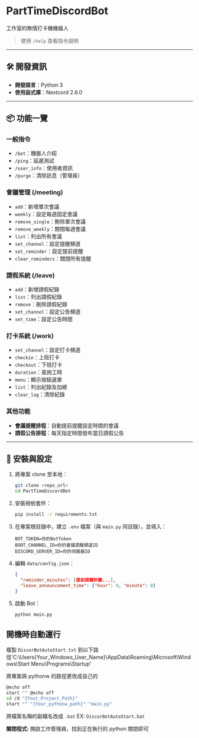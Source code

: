 # PartTimeDiscordBot
工作室的無情打卡機機器人 

> 使用 `/help` 查看指令說明

---

## 🛠 開發資訊

* **開發語言**：Python 3
* **使用函式庫**：Nextcord 2.6.0

---

## 📦 功能一覽

### 一般指令

* `/bot`：機器人介紹
* `/ping`：延遲測試
* `/user_info`：使用者資訊
* `/purge`：清除訊息（管理員）

### 會議管理 (/meeting)

* `add`：新增單次會議
* `weekly`：設定每週固定會議
* `remove_single`：刪除單次會議
* `remove_weekly`：關閉每週會議
* `list`：列出所有會議
* `set_channel`：設定提醒頻道
* `set_reminder`：設定提前提醒
* `clear_reminders`：關閉所有提醒

### 請假系統 (/leave)

* `add`：新增請假紀錄
* `list`：列出請假紀錄
* `remove`：刪除請假紀錄
* `set_channel`：設定公告頻道
* `set_time`：設定公告時間

### 打卡系統 (/work)

* `set_channel`：設定打卡頻道
* `checkin`：上班打卡
* `checkout`：下班打卡
* `duration`：查詢工時
* `menu`：顯示按鈕選單
* `list`：列出紀錄及加總
* `clear_log`：清除紀錄

### 其他功能

* **會議提醒排程**：自動提前提醒設定時間的會議
* **請假公告排程**：每天指定時間發布當日請假公告

---

## 📂 安裝與設定

1. 將專案 clone 至本地：

   ```bash
   git clone <repo_url>
   cd PartTimeDiscordBot
   ```

2. 安裝相依套件：

   ```bash
   pip install -r requirements.txt
   ```
3. 在專案根目錄中，建立 `.env` 檔案（與 `main.py` 同目錄），並填入：

   ```env
   BOT_TOKEN=你的BotToken
   BOOT_CHANNEL_ID=你的會議提醒頻道ID
   DISCORD_SERVER_ID=你的伺服器ID
   ```
4. 編輯 `data/config.json`：

   ```json
   {
     "reminder_minutes": [提前提醒秒數...],
     "leave_announcement_time": {"hour": 9, "minute": 0}
   }
   ```
5. 啟動 Bot：

   ```bash
   python main.py
   ```

## 開機時自動運行
複製 `DiscorBotAutoStart.txt` 到以下路徑'C:\Users\{Your_Windows_User_Name}\AppData\Roaming\Microsoft\Windows\Start Menu\Programs\Startup' 

將專案與 pythonw 的路徑更改成自己的
```bash
@echo off
start "" @echo off
cd /d "{Yout_Project_Path}"
start "" "{Your_pythonw_path}" "main.py"
```

將檔案名稱的副檔名改成 `.bat` EX: `DiscorBotAutoStart.bat` 

**關閉程式:** 開啟工作管理員，找到正在執行的 python 關閉即可